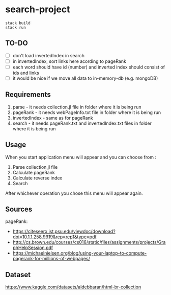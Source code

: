 # search-project

```
stack build
stack run 
```

## TO-DO
- [ ] don't load invertedIndex in search
- [ ] in invertedIndex, sort links here acording to pageRank
- [ ] each word should have id (number) and inverted index should consist of ids and links
- [ ] it would be nice if we move all data to in-memory-db (e.g. mongoDB)

## Requirements
1. parse - it needs collection.jl file in folder where it is being run
2. pageRank - it needs webPageInfo.txt file in folder where it is being run
3. invertedIndex - same as for pageRank
4. search - it needs pageRank.txt and invertedIndex.txt files in folder where it is being run

## Usage
When you start application menu will appear and you can choose from :
1. Parse collection.jl file
2. Calculate pageRank
3. Calculate reverse index
4. Search

After whichever operation you chose this menu will appear again.

## Sources
pageRank: 
 - https://citeseerx.ist.psu.edu/viewdoc/download?doi=10.1.1.258.9919&rep=rep1&type=pdf
 - http://cs.brown.edu/courses/cs016/static/files/assignments/projects/GraphHelpSession.pdf
 - https://michaelnielsen.org/blog/using-your-laptop-to-compute-pagerank-for-millions-of-webpages/

## Dataset
https://www.kaggle.com/datasets/aldebbaran/html-br-collection